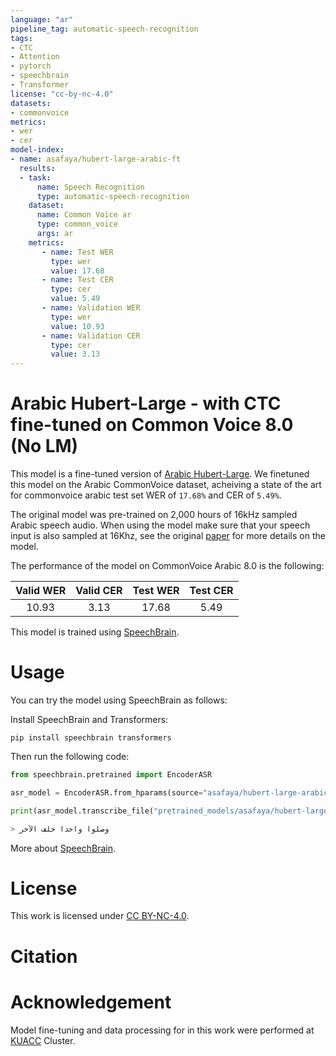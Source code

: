 ```yaml
---
language: "ar"
pipeline_tag: automatic-speech-recognition
tags:
- CTC
- Attention
- pytorch
- speechbrain
- Transformer
license: "cc-by-nc-4.0"
datasets:
- commonvoice
metrics:
- wer
- cer
model-index:
- name: asafaya/hubert-large-arabic-ft
  results:
  - task: 
      name: Speech Recognition
      type: automatic-speech-recognition
    dataset:
      name: Common Voice ar
      type: common_voice
      args: ar
    metrics:
       - name: Test WER
         type: wer
         value: 17.68
       - name: Test CER
         type: cer
         value: 5.49
       - name: Validation WER
         type: wer
         value: 10.93
       - name: Validation CER
         type: cer
         value: 3.13
---
```


# Arabic Hubert-Large - with CTC fine-tuned on Common Voice 8.0 (No LM)

This model is a fine-tuned version of [Arabic Hubert-Large](https://huggingface.co/asafaya/hubert-large-arabic). We finetuned this model on the Arabic CommonVoice dataset, acheiving a state of the art for commonvoice arabic test set WER of `17.68%` and CER of `5.49%`. 

The original model was pre-trained on 2,000 hours of 16kHz sampled Arabic speech audio. When using the model make sure that your speech input is also sampled at 16Khz, see the original [paper](https://arxiv.org/abs/2106.07447) for more details on the model.

The performance of the model on CommonVoice Arabic 8.0 is the following:

| Valid WER | Valid CER | Test WER | Test CER |
|:---------:|:---------:|:--------:|:--------:|
|   10.93   |   3.13    |  17.68   |   5.49   |

This model is trained using [SpeechBrain](https://speechbrain.github.io). 

# Usage

You can try the model using SpeechBrain as follows:

Install SpeechBrain and Transformers:

```
pip install speechbrain transformers
```

Then run the following code:

```python
from speechbrain.pretrained import EncoderASR

asr_model = EncoderASR.from_hparams(source="asafaya/hubert-large-arabic-ft", savedir="pretrained_models/asafaya/hubert-large-arabic-ft")

print(asr_model.transcribe_file("pretrained_models/asafaya/hubert-large-arabic-ft/example.wav"))

> وصلوا واحدا خلف الآخر 
```

More about [SpeechBrain](https://speechbrain.github.io).

# License

This work is licensed under [CC BY-NC-4.0](https://creativecommons.org/licenses/by-nc/4.0/legalcode).

# Citation


# Acknowledgement

Model fine-tuning and data processing for in this work were performed at [KUACC](ai.ku.edu.tr/) Cluster.
